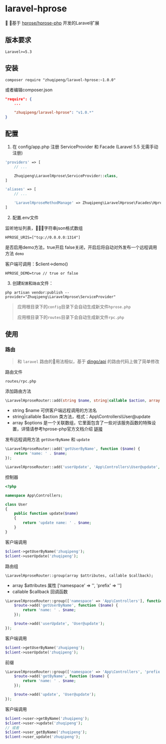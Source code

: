 # laravel-hprose

基于 [hprose/hprose-php](https://github.com/hprose/hprose-php/wiki) 开发的Laravel扩展

## 版本要求
```
Laravel>=5.3
```

## 安装
```shell
composer require "zhuqipeng/laravel-hprose:~1.0.0"
```
或者编辑composer.json
```json
"require": {
    ...

    "zhuqipeng/laravel-hprose": "v1.0.*"
}
```

## 配置
1. 在 config/app.php 注册 ServiceProvider 和 Facade (Laravel 5.5 无需手动注册)
```php
'providers' => [
    // ...

    Zhuqipeng\LaravelHprose\ServiceProvider::class,
]
```
```php
'aliases' => [
    // ...

    'LaravelHproseMethodManage' => Zhuqipeng\LaravelHprose\Facades\HproseMethodManage::class,
]
```
2. 配置.env文件

监听地址列表，字符串json格式数组
```
HPROSE_URIS=["tcp://0.0.0.0:1314"]
```
是否启用demo方法，true开启 false关闭，开启后将自动对外发布一个远程调用方法 `demo`

客户端可调用：$client->demo()
```
HPROSE_DEMO=true // true or false
```

3. 创建`配置`和`路由`文件：
```shell
php artisan vendor:publish --provider="Zhuqipeng\LaravelHprose\ServiceProvider"
```
>应用根目录下的`config`目录下会自动生成新文件`hprose.php`
>
>应用根目录下的`routes`目录下会自动生成新文件`rpc.php`

## 使用

### 路由
>和 `laravel` 路由的用法相似，基于 [dingo/api](https://github.com/dingo/api) 的路由代码上做了简单修改

路由文件
```
routes/rpc.php
```

添加路由方法
```php
\LaravelHproseRouter::add(string $name, string|callable $action, array $options = []);
```
- string $name 可供客户端远程调用的方法名
- string|callable $action 类方法，格式：App\Controllers\User@update
- array $options 是一个关联数组，它里面包含了一些对该服务函数的特殊设置，详情请参考hprose-php官方文档介绍 [链接](https://github.com/hprose/hprose-php/wiki/06-Hprose-%E6%9C%8D%E5%8A%A1%E5%99%A8#addfunction-%E6%96%B9%E6%B3%95)

发布远程调用方法 `getUserByName` 和 `update`
```php
\LaravelHproseRouter::add('getUserByName', function ($name) {
    return 'name: ' . $name;
});

\LaravelHproseRouter::add('userUpdate', 'App\Controllers\User@update', ['model' => \Hprose\ResultMode::Normal]);
```

控制器
```php
<?php

namespace App\Controllers;

class User
{
    public function update($name)
    {
        return 'update name: ' . $name;
    }
}
```

客户端调用
```php
$client->getUserByName('zhuqipeng');
$client->userUpdate('zhuqipeng');
```

路由组
```
\LaravelHproseRouter::group(array $attributes, callable $callback);
```
- array $attributes 属性 ['namespace' => '', 'prefix' => '']
- callable $callback 回调函数

```php
\LaravelHproseRouter::group(['namespace' => 'App\Controllers'], function ($route) {
    $route->add('getUserByName', function ($name) {
        return 'name: ' . $name;
    });

    $route->add('userUpdate', 'User@update');
});
```
客户端调用
```php
$client->getUserByName('zhuqipeng');
$client->userUpdate('zhuqipeng');
```

前缀
```php
\LaravelHproseRouter::group(['namespace' => 'App\Controllers', 'prefix' => 'user'], function ($route) {
    $route->add('getByName', function ($name) {
        return 'name: ' . $name;
    });

    $route->add('update', 'User@update');
});
```
客户端调用
```php
$client->user->getByName('zhuqipeng');
$client->user->update('zhuqipeng');
// 或者
$client->user_getByName('zhuqipeng');
$client->user_update('zhuqipeng');
```